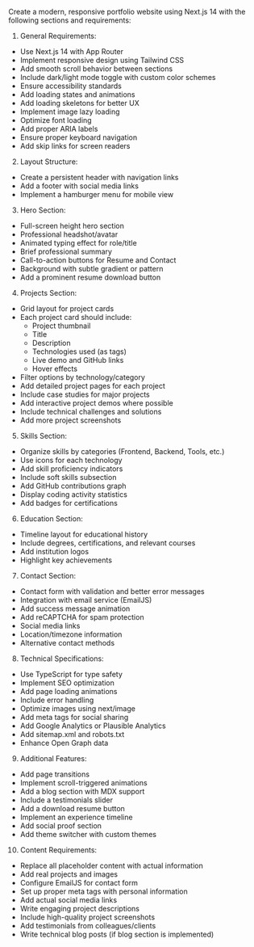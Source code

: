 Create a modern, responsive portfolio website using Next.js 14 with the following sections and requirements:

1. General Requirements:

- Use Next.js 14 with App Router
- Implement responsive design using Tailwind CSS
- Add smooth scroll behavior between sections
- Include dark/light mode toggle with custom color schemes
- Ensure accessibility standards
- Add loading states and animations
- Add loading skeletons for better UX
- Implement image lazy loading
- Optimize font loading
- Add proper ARIA labels
- Ensure proper keyboard navigation
- Add skip links for screen readers

2. Layout Structure:

- Create a persistent header with navigation links
- Add a footer with social media links
- Implement a hamburger menu for mobile view

3. Hero Section:

- Full-screen height hero section
- Professional headshot/avatar
- Animated typing effect for role/title
- Brief professional summary
- Call-to-action buttons for Resume and Contact
- Background with subtle gradient or pattern
- Add a prominent resume download button

4. Projects Section:

- Grid layout for project cards
- Each project card should include:
  - Project thumbnail
  - Title
  - Description
  - Technologies used (as tags)
  - Live demo and GitHub links
  - Hover effects
- Filter options by technology/category
- Add detailed project pages for each project
- Include case studies for major projects
- Add interactive project demos where possible
- Include technical challenges and solutions
- Add more project screenshots

5. Skills Section:

- Organize skills by categories (Frontend, Backend, Tools, etc.)
- Use icons for each technology
- Add skill proficiency indicators
- Include soft skills subsection
- Add GitHub contributions graph
- Display coding activity statistics
- Add badges for certifications

6. Education Section:

- Timeline layout for educational history
- Include degrees, certifications, and relevant courses
- Add institution logos
- Highlight key achievements

7. Contact Section:

- Contact form with validation and better error messages
- Integration with email service (EmailJS)
- Add success message animation
- Add reCAPTCHA for spam protection
- Social media links
- Location/timezone information
- Alternative contact methods

8. Technical Specifications:

- Use TypeScript for type safety
- Implement SEO optimization
- Add page loading animations
- Include error handling
- Optimize images using next/image
- Add meta tags for social sharing
- Add Google Analytics or Plausible Analytics
- Add sitemap.xml and robots.txt
- Enhance Open Graph data

9. Additional Features:

- Add page transitions
- Implement scroll-triggered animations
- Add a blog section with MDX support
- Include a testimonials slider
- Add a download resume button
- Implement an experience timeline
- Add social proof section
- Add theme switcher with custom themes

10. Content Requirements:

- Replace all placeholder content with actual information
- Add real projects and images
- Configure EmailJS for contact form
- Set up proper meta tags with personal information
- Add actual social media links
- Write engaging project descriptions
- Include high-quality project screenshots
- Add testimonials from colleagues/clients
- Write technical blog posts (if blog section is implemented)
